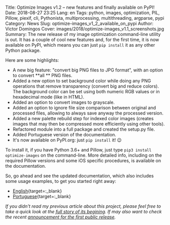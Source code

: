Title: Optimize Images v1.2 – new features and finally available on PyPI!
Date: 2018-08-27 23:25
Lang: en
Tags: python, images, optimization, PIL, Pillow, piexif, cli, Pythonista, multiprocessing, multithreading, argparse, pypi
Category: News
Slug: optimize-images_v1_2_available_on_pypi
Author: Victor Domingos
Cover: images/2018/optimize-images_v1.1_screenshots.jpg
Summary: The new release of my image optimization command-line utility is out. It has a couple of cool new features and, for the first time, it is now available on PyPI, which means you can just `pip install` it as any other Python package.    

Here are some highlights:

 * A new big feature: "convert big PNG files to JPG format", with an option to convert **all ** PNG files.
 * Added a new option to set background color while doing any PNG operations
that remove transparency (convert big and reduce colors). The background color can be set using both numeric RGB values or in hexadecimal mode (like in HTML).
 * Added an option to convert images to grayscale.
 * Added an option to ignore file size comparison between original and
processed files, allowing to always save anyway the processed version.
 * Added a new palette rebuild step for indexed color images (creates images that
may then be compressed more efficiently using other tools).
 * Refactored module into a full package and created the setup.py file.
 * Added Portuguese version of the documentation.
 * It's now available on PyPI.org: just `pip install` it! 😉


To install it, if you have Python 3.6+ and Pillow, just type `pip3 install optimize-images` on the command-line. More detailed info, including on the required Pillow versions and some iOS specific procedures, is available on the documentation.

So, go ahead and see the updated documentation, which also includes some usage examples, to get you started right away: 
 
 * [English](https://github.com/victordomingos/optimize-images/blob/master/docs/docs_EN.md){target=:_blank}
 * [Portuguese](https://github.com/victordomingos/optimize-images/blob/master/docs/docs_PT.md){target=:_blank}



*If you didn't read my previous article about this project, please feel free to take a quick look at the [full story of its begining]({filename}/articles/2018/2018-06-15_new_python_project_optimize-images.md). If may also want to check the recent [announcement for the first public release]({filename}/articles/2018/2018-06-21_optimize-images_first_public_release.md).*
